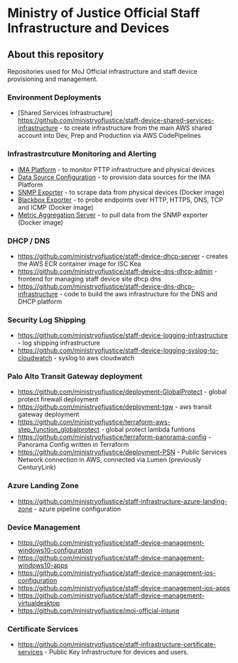 # Ministry of Justice Official Staff Infrastructure and Devices

## About this repository
Repositories used for MoJ Official infrastructure and staff device provisioning and management.
### Environment Deployments
- [Shared Services Infrastructure] https://github.com/ministryofjustice/staff-device-shared-services-infrastructure - to create infrastructure from the main AWS shared account into Dev, Prep and Production via AWS CodePipelines
### Infrastrastrcuture Monitoring and Alerting
- [IMA Platform](https://github.com/ministryofjustice/staff-infrastructure-monitoring) - to monitor PTTP infrastructure and physical devices
- [Data Source Configuration](https://github.com/ministryofjustice/staff-infrastructure-monitoring-datasource-config) - to provision data sources for the IMA Platform
- [SNMP Exporter](https://github.com/ministryofjustice/staff-infrastructure-monitoring-snmpexporter) - to scrape data from physical devices (Docker image)
- [Blackbox Exporter](https://github.com/ministryofjustice/staff-infrastructure-monitoring-blackbox-exporter) - to probe endpoints over HTTP, HTTPS, DNS, TCP and ICMP (Docker image)
- [Metric Aggregation Server](https://github.com/ministryofjustice/staff-infrastructure-metric-aggregation-server) - to pull data from the SNMP exporter (Docker image)

### DHCP / DNS
- https://github.com/ministryofjustice/staff-device-dhcp-server - creates the AWS ECR container image for ISC Kea
- https://github.com/ministryofjustice/staff-device-dns-dhcp-admin - frontend for managing staff device site dhcp dns
- https://github.com/ministryofjustice/staff-device-dns-dhcp-infrastructure - code to build the aws infrastructure for the DNS and DHCP platform

### Security Log Shipping
- https://github.com/ministryofjustice/staff-device-logging-infrastructure - log shipping infrastructure
- https://github.com/ministryofjustice/staff-device-logging-syslog-to-cloudwatch - syslog to aws cloudwatch

### Palo Alto Transit Gateway deployment
- https://github.com/ministryofjustice/deployment-GlobalProtect - global protect firewall deployment
- https://github.com/ministryofjustice/deployment-tgw - aws transit gateway deployment
- https://github.com/ministryofjustice/terraform-aws-step_function_globalprotect - global protect lambda funtions
- https://github.com/ministryofjustice/terraform-panorama-config - Panorama Config written in Terraform
- https://github.com/ministryofjustice/deployment-PSN - Public Services Network connection in AWS, connected via Lumen (previously CenturyLink)

### Azure Landing Zone
- https://github.com/ministryofjustice/staff-infrastructure-azure-landing-zone - azure pipeline configuration

### Device Management
- https://github.com/ministryofjustice/staff-device-management-windows10-configuration
- https://github.com/ministryofjustice/staff-device-management-windows10-apps
- https://github.com/ministryofjustice/staff-device-management-ios-configuration
- https://github.com/ministryofjustice/staff-device-management-ios-apps
- https://github.com/ministryofjustice/staff-device-management-virtualdesktop
- https://github.com/ministryofjustice/moj-official-intune

### Certificate Services 
- https://github.com/ministryofjustice/staff-infrastructure-certificate-services - Public Key Infrastructure for devices and users.

